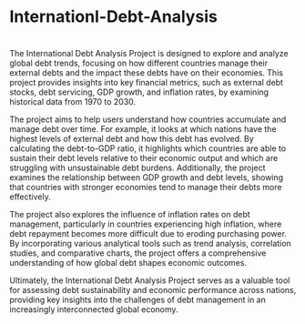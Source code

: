 # Internationl-Debt-Analysis
#
The International Debt Analysis Project is designed to explore and analyze global debt trends, focusing on how different countries manage their external debts and the impact these debts have on their economies. This project provides insights into key financial metrics, such as external debt stocks, debt servicing, GDP growth, and inflation rates, by examining historical data from 1970 to 2030.

The project aims to help users understand how countries accumulate and manage debt over time. For example, it looks at which nations have the highest levels of external debt and how this debt has evolved. By calculating the debt-to-GDP ratio, it highlights which countries are able to sustain their debt levels relative to their economic output and which are struggling with unsustainable debt burdens. Additionally, the project examines the relationship between GDP growth and debt levels, showing that countries with stronger economies tend to manage their debts more effectively.

The project also explores the influence of inflation rates on debt management, particularly in countries experiencing high inflation, where debt repayment becomes more difficult due to eroding purchasing power. By incorporating various analytical tools such as trend analysis, correlation studies, and comparative charts, the project offers a comprehensive understanding of how global debt shapes economic outcomes.

Ultimately, the International Debt Analysis Project serves as a valuable tool for assessing debt sustainability and economic performance across nations, providing key insights into the challenges of debt management in an increasingly interconnected global economy.
